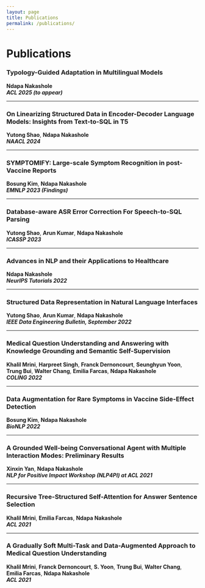 ```yaml
---
layout: page
title: Publications
permalink: /publications/
---
```


# Publications

### Typology-Guided Adaptation in Multilingual Models  
**Ndapa Nakashole**  
_**ACL 2025 (to appear)**_

---

### On Linearizing Structured Data in Encoder-Decoder Language Models: Insights from Text-to-SQL in T5  
**Yutong Shao**, **Ndapa Nakashole**  
_**NAACL 2024**_

---

### SYMPTOMIFY: Large-scale Symptom Recognition in post-Vaccine Reports  
**Bosung Kim**, **Ndapa Nakashole**  
_**EMNLP 2023 (Findings)**_

---

### Database-aware ASR Error Correction For Speech-to-SQL Parsing  
**Yutong Shao**, **Arun Kumar**, **Ndapa Nakashole**  
_**ICASSP 2023**_

---

### Advances in NLP and their Applications to Healthcare  
**Ndapa Nakashole**  
_**NeurIPS Tutorials 2022**_

---

### Structured Data Representation in Natural Language Interfaces  
**Yutong Shao**, **Arun Kumar**, **Ndapa Nakashole**  
_**IEEE Data Engineering Bulletin, September 2022**_

---

### Medical Question Understanding and Answering with Knowledge Grounding and Semantic Self-Supervision  
**Khalil Mrini**, **Harpreet Singh**, **Franck Dernoncourt**, **Seunghyun Yoon**, **Trung Bui**, **Walter Chang**, **Emilia Farcas**, **Ndapa Nakashole**  
_**COLING 2022**_

---

### Data Augmentation for Rare Symptoms in Vaccine Side-Effect Detection  
**Bosung Kim**, **Ndapa Nakashole**  
_**BioNLP 2022**_

---

### A Grounded Well-being Conversational Agent with Multiple Interaction Modes: Preliminary Results  
**Xinxin Yan**, **Ndapa Nakashole**  
_**NLP for Positive Impact Workshop (NLP4PI) at ACL 2021**_

---

### Recursive Tree-Structured Self-Attention for Answer Sentence Selection  
**Khalil Mrini**, **Emilia Farcas**, **Ndapa Nakashole**  
_**ACL 2021**_

---

### A Gradually Soft Multi-Task and Data-Augmented Approach to Medical Question Understanding  
**Khalil Mrini**, **Franck Dernoncourt**, **S. Yoon**, **Trung Bui**, **Walter Chang**, **Emilia Farcas**, **Ndapa Nakashole**  
_**ACL 2021**_
